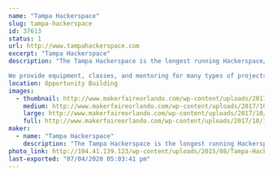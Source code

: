 ```yaml
---
name: "Tampa Hackerspace"
slug: tampa-hackerspace
id: 37613
status: 1
url: http://www.tampahackerspace.com
excerpt: "Tampa Hackerspace"
description: "The Tampa Hackerspace is the longest running Hackerspace/Makerspace in the Greater Tampa Bay Area.  We have a vast array of tools including but not limited to: 3D Printers, Laser Cutters, 4x8 Shopbot, Machine Shop, Wood Shop and more, so please come check out our booth and talk to our members!  

We provide equipment, classes, and mentoring for many types of projects. Some of the projects our members work on: aquaponics, robotics, Arduino, Raspberry Pi, Internet of Things (IoT), electronics, ham / amateur radio, wearable electronics, home automation, microcontrollers, quadcopters, satellites, metal machining, Bitcoin and other alternate exchanges, computer security, photography, sewing, remote controlled aircraft, LED lighting, cosplay, steampunk, video and arcade gaming, 3D printing, art, etc."
location: Opportunity Building
images:
  - thumbnail: http://www.makerfaireorlando.com/wp-content/uploads/2017/10/IMG_20141104_223303.jpg
    medium: http://www.makerfaireorlando.com/wp-content/uploads/2017/10/IMG_20141104_223303.jpg
    large: http://www.makerfaireorlando.com/wp-content/uploads/2017/10/IMG_20141104_223303.jpg
    full: http://www.makerfaireorlando.com/wp-content/uploads/2017/10/IMG_20141104_223303.jpg
maker:
  - name: "Tampa Hackerspace"
    description: "The Tampa Hackerspace is the longest running Hackerspace/Makerspace in the Greater Tampa Bay Area. We have a vast array of tools including but not limited to: 3D Printers, Laser Cutters, 4x8 Shopbot, and our lastest tools include Full CNC Controlled Milling machine ( Tormach Personnel 700 ) so please come check out our booth and talk to our members!"
photo_link: http://104.41.139.123/wp-content/uploads/2015/08/Tampa-Hackerspace-2048-Transparent-border.png
last-exported: "07/04/2020 05:03:41 pm"
---
```

